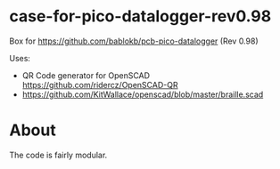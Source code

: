 # case-for-pico-datalogger-rev0.98

Box for https://github.com/bablokb/pcb-pico-datalogger (Rev 0.98)

Uses: 
* QR Code generator for OpenSCAD https://github.com/ridercz/OpenSCAD-QR
* https://github.com/KitWallace/openscad/blob/master/braille.scad

# About

The code is fairly modular. 
